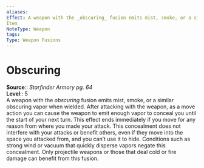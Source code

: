 ```yaml
---
aliases: 
Effect: A weapon with the _obscuring_ fusion emits mist, smoke, or a similar obscuring vapor when wielded. After attacking with the weapon, as a move action you can cause the weapon to emit enough vapor to conceal you until the start of your next turn. This effect ends immediately if you move for any reason from where you made your attack. This concealment does not interfere with your attacks or benefit others, even if they move into the space you attacked from, and you can’t use it to hide. Conditions such as strong wind or vacuum that quickly disperse vapors negate this concealment. Only projectile weapons or those that deal cold or fire damage can benefit from this fusion.
Item
NoteType: Weapon
tags: 
Type: Weapon Fusions
---
```


# Obscuring

**Source**:: _Starfinder Armory pg. 64_  
**Level**:: 5  
A weapon with the _obscuring_ fusion emits mist, smoke, or a similar obscuring vapor when wielded. After attacking with the weapon, as a move action you can cause the weapon to emit enough vapor to conceal you until the start of your next turn. This effect ends immediately if you move for any reason from where you made your attack. This concealment does not interfere with your attacks or benefit others, even if they move into the space you attacked from, and you can’t use it to hide. Conditions such as strong wind or vacuum that quickly disperse vapors negate this concealment. Only projectile weapons or those that deal cold or fire damage can benefit from this fusion.
